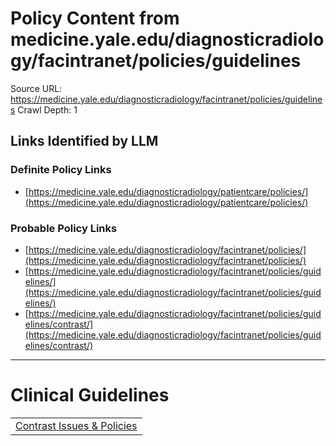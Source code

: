 # Policy Content from medicine.yale.edu/diagnosticradiology/facintranet/policies/guidelines

Source URL: https://medicine.yale.edu/diagnosticradiology/facintranet/policies/guidelines
Crawl Depth: 1

## Links Identified by LLM

### Definite Policy Links

- [https://medicine.yale.edu/diagnosticradiology/patientcare/policies/](https://medicine.yale.edu/diagnosticradiology/patientcare/policies/)

### Probable Policy Links

- [https://medicine.yale.edu/diagnosticradiology/facintranet/policies/](https://medicine.yale.edu/diagnosticradiology/facintranet/policies/)
- [https://medicine.yale.edu/diagnosticradiology/facintranet/policies/guidelines/](https://medicine.yale.edu/diagnosticradiology/facintranet/policies/guidelines/)
- [https://medicine.yale.edu/diagnosticradiology/facintranet/policies/guidelines/contrast/](https://medicine.yale.edu/diagnosticradiology/facintranet/policies/guidelines/contrast/)

---

# Clinical Guidelines

|  |
| --- |
| [Contrast Issues & Policies](https://medicine.yale.edu/diagnosticradiology/patientcare/policies/) |
